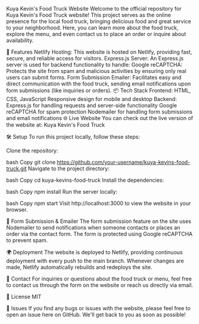 Kuya Kevin's Food Truck Website
Welcome to the official repository for Kuya Kevin's Food Truck website! This project serves as the online presence for the local food truck, bringing delicious food and great service to your neighborhood. Here, you can learn more about the food truck, explore the menu, and even contact us to place an order or inquire about availability.

🚀 Features
Netlify Hosting: This website is hosted on Netlify, providing fast, secure, and reliable access for visitors.
Express.js Server: An Express.js server is used for backend functionality to handle:
Google reCAPTCHA: Protects the site from spam and malicious activities by ensuring only real users can submit forms.
Form Submission Emailer: Facilitates easy and direct communication with the food truck, sending email notifications upon form submissions (like inquiries or orders).
📦 Tech Stack
Frontend:
HTML, CSS, JavaScript
Responsive design for mobile and desktop
Backend:
Express.js for handling requests and server-side functionality
Google reCAPTCHA for spam protection
Nodemailer for handling form submissions and email notifications
🌐 Live Website
You can check out the live version of the website at:
Kuya Kevin's Food Truck

🛠️ Setup
To run this project locally, follow these steps:

Clone the repository:

bash
Copy
git clone https://github.com/your-username/kuya-kevins-food-truck.git
Navigate to the project directory:

bash
Copy
cd kuya-kevins-food-truck
Install the dependencies:

bash
Copy
npm install
Run the server locally:

bash
Copy
npm start
Visit http://localhost:3000 to view the website in your browser.

📨 Form Submission & Emailer
The form submission feature on the site uses Nodemailer to send notifications when someone contacts or places an order via the contact form. The form is protected using Google reCAPTCHA to prevent spam.

🌍 Deployment
The website is deployed to Netlify, providing continuous deployment with every push to the main branch. Whenever changes are made, Netlify automatically rebuilds and redeploys the site.

📧 Contact
For inquiries or questions about the food truck or menu, feel free to contact us through the form on the website or reach us directly via email.

📜 License
MIT

🐞 Issues
If you find any bugs or issues with the website, please feel free to open an issue here on GitHub. We'll get back to you as soon as possible!

